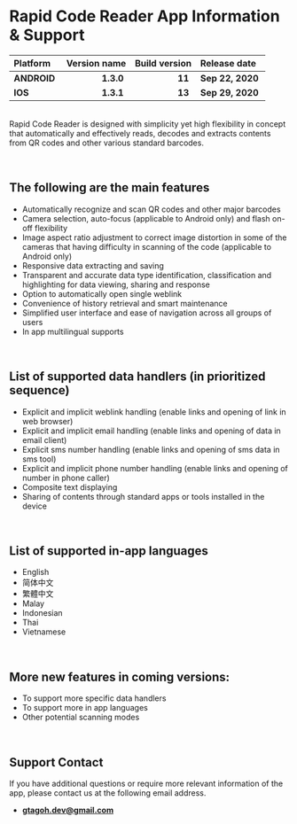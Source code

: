# Rapid Code Reader App Information & Support

| Platform | Version name | Build version | Release date |
|:----- | -----: | -----: | :----- |
| **ANDROID**&nbsp; | **1.3.0**&nbsp; | **11**&nbsp; | **Sep 22, 2020**&nbsp; |
| **IOS**&nbsp; | **1.3.1**&nbsp; | **13**&nbsp; | **Sep 29, 2020**&nbsp; |
  
&nbsp;  
Rapid Code Reader is designed with simplicity yet high flexibility in concept that automatically and effectively reads, 
decodes and extracts contents from QR codes and other various standard barcodes.

&nbsp; 
## The following are the main features
- Automatically recognize and scan QR codes and other major barcodes
- Camera selection, auto-focus (applicable to Android only) and flash on-off flexibility
- Image aspect ratio adjustment to correct image distortion in some of the cameras that having difficulty in scanning of the code (applicable to Android only) 
- Responsive data extracting and saving
- Transparent and accurate data type identification, classification and highlighting for data viewing, sharing and response
- Option to automatically open single weblink 
- Convenience of history retrieval and smart maintenance
- Simplified user interface and ease of navigation across all groups of users
- In app multilingual supports

&nbsp; 
## List of supported data handlers (in prioritized sequence)
- Explicit and implicit weblink handling (enable links and opening of link in web browser)
- Explicit and implicit email handling (enable links and opening of data in email client)
- Explicit sms number handling (enable links and opening of sms data in sms tool)
- Explicit and implicit phone number handling (enable links and opening of number in phone caller)
- Composite text displaying
- Sharing of contents through standard apps or tools installed in the device

&nbsp; 
## List of supported in-app languages
- English
- 简体中文
- 繁體中文
- Malay
- Indonesian
- Thai
- Vietnamese

&nbsp; 
## More new features in coming versions:
- To support more specific data handlers
- To support more in app languages
- Other potential scanning modes

&nbsp;  
## Support Contact
If you have additional questions or require more relevant information of the app, please contact us at the following email address.  
- **gtagoh.dev@gmail.com**
